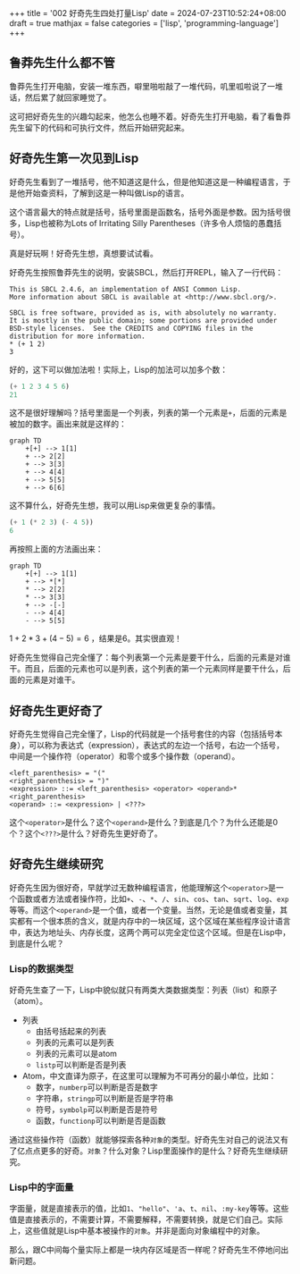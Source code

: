 +++
title = '002 好奇先生四处打量Lisp'
date = 2024-07-23T10:52:24+08:00
draft = true
mathjax = false
categories = ['lisp', 'programming-language']
+++


## 鲁莽先生什么都不管

鲁莽先生打开电脑，安装一堆东西，噼里啪啦敲了一堆代码，叽里呱啦说了一堆话，然后累了就回家睡觉了。

这可把好奇先生的兴趣勾起来，他怎么也睡不着。好奇先生打开电脑，看了看鲁莽先生留下的代码和可执行文件，然后开始研究起来。

## 好奇先生第一次见到Lisp

好奇先生看到了一堆括号，他不知道这是什么，但是他知道这是一种编程语言，于是他开始查资料，了解到这是一种叫做Lisp的语言。

这个语言最大的特点就是括号，括号里面是函数名，括号外面是参数。因为括号很多，Lisp也被称为Lots of Irritating Silly Parentheses（许多令人烦恼的愚蠢括号）。

真是好玩啊！好奇先生想，真想要试试看。

好奇先生按照鲁莽先生的说明，安装SBCL，然后打开REPL，输入了一行代码：

    This is SBCL 2.4.6, an implementation of ANSI Common Lisp.
    More information about SBCL is available at <http://www.sbcl.org/>.

    SBCL is free software, provided as is, with absolutely no warranty.
    It is mostly in the public domain; some portions are provided under
    BSD-style licenses.  See the CREDITS and COPYING files in the
    distribution for more information.
    * (+ 1 2)
    3

好的，这下可以做加法啦！实际上，Lisp的加法可以加多个数：

```lisp
(+ 1 2 3 4 5 6)
21
```

这不是很好理解吗？括号里面是一个列表，列表的第一个元素是`+`，后面的元素是被加的数字。画出来就是这样的：


```mermaid
graph TD
    +[+] --> 1[1]
    + --> 2[2]
    + --> 3[3]
    + --> 4[4]
    + --> 5[5]
    + --> 6[6]
```

这不算什么，好奇先生想，我可以用Lisp来做更复杂的事情。

```lisp
(+ 1 (* 2 3) (- 4 5))
6
```
再按照上面的方法画出来：

```mermaid
graph TD
    +[+] --> 1[1]
    + --> *[*]
    * --> 2[2]
    * --> 3[3]
    + --> -[-]
    - --> 4[4]
    - --> 5[5]
```

$1 + 2 * 3 + (4 - 5) = 6$ ，结果是6。其实很直观！

好奇先生觉得自己完全懂了：每个列表第一个元素是要干什么，后面的元素是对谁干。而且，后面的元素也可以是列表，这个列表的第一个元素同样是要干什么，后面的元素是对谁干。

## 好奇先生更好奇了

好奇先生觉得自己完全懂了，Lisp的代码就是一个括号套住的内容（包括括号本身），可以称为表达式（expression），表达式的左边一个括号，右边一个括号，中间是一个操作符（operator）和零个或多个操作数（operand）。

```BNF
<left_parenthesis> = "("
<right_parenthesis> = ")"
<expression> ::= <left_parenthesis> <operator> <operand>* <right_parenthesis>
<operand> ::= <expression> | <???>
```

这个`<operator>`是什么？这个`<operand>`是什么？到底是几个？为什么还能是0个？这个`<???>`是什么？好奇先生更好奇了。

## 好奇先生继续研究

好奇先生因为很好奇，早就学过无数种编程语言，他能理解这个`<operator>`是一个函数或者方法或者操作符，比如`+`、`-`、`*`、`/`、`sin`、`cos`、`tan`、`sqrt`、`log`、`exp`等等。而这个`<operand>`是一个值，或者一个变量。当然，无论是值或者变量，其实都有一个很本质的含义，就是内存中的一块区域，这个区域在某些程序设计语言中，表达为地址头、内存长度，这两个两可以完全定位这个区域。但是在Lisp中，到底是什么呢？

### Lisp的数据类型

好奇先生查了一下，Lisp中貌似就只有两类大类数据类型：列表（list）和原子（atom）。

- 列表
  - 由括号括起来的列表
  - 列表的元素可以是列表
  - 列表的元素可以是atom
  - `listp`可以判断是否是列表
- Atom，中文直译为原子，在这里可以理解为不可再分的最小单位，比如：
  - 数字，`numberp`可以判断是否是数字
  - 字符串，`stringp`可以判断是否是字符串
  - 符号，`symbolp`可以判断是否是符号
  - 函数，`functionp`可以判断是否是函数

通过这些操作符（函数）就能够探索各种`对象`的类型。好奇先生对自己的说法又有了亿点点更多的好奇。`对象`？什么对象？Lisp里面操作的是什么？好奇先生继续研究。

### Lisp中的字面量

字面量，就是直接表示的值，比如`1`、`"hello"`、`'a`、`t`、`nil`、`:my-key`等等。这些值是直接表示的，不需要计算，不需要解释，不需要转换，就是它们自己。实际上，这些值就是Lisp中基本被操作的`对象`。并非是面向对象编程中的对象。

那么，跟C中间每个量实际上都是一块内存区域是否一样呢？好奇先生不停地问出新问题。




